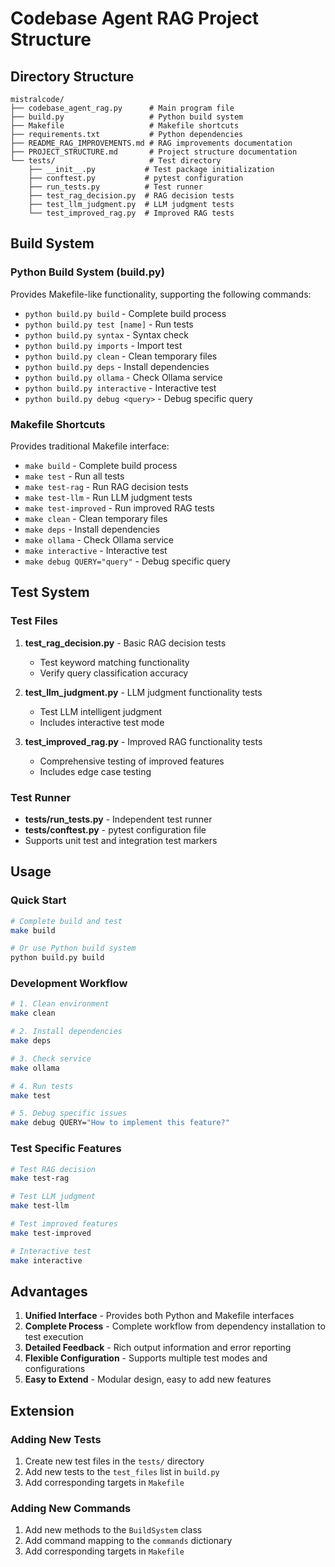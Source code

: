 # Codebase Agent RAG Project Structure

## Directory Structure

```
mistralcode/
├── codebase_agent_rag.py      # Main program file
├── build.py                   # Python build system
├── Makefile                   # Makefile shortcuts
├── requirements.txt           # Python dependencies
├── README_RAG_IMPROVEMENTS.md # RAG improvements documentation
├── PROJECT_STRUCTURE.md       # Project structure documentation
└── tests/                     # Test directory
    ├── __init__.py           # Test package initialization
    ├── conftest.py           # pytest configuration
    ├── run_tests.py          # Test runner
    ├── test_rag_decision.py  # RAG decision tests
    ├── test_llm_judgment.py  # LLM judgment tests
    └── test_improved_rag.py  # Improved RAG tests
```

## Build System

### Python Build System (build.py)

Provides Makefile-like functionality, supporting the following commands:

- `python build.py build` - Complete build process
- `python build.py test [name]` - Run tests
- `python build.py syntax` - Syntax check
- `python build.py imports` - Import test
- `python build.py clean` - Clean temporary files
- `python build.py deps` - Install dependencies
- `python build.py ollama` - Check Ollama service
- `python build.py interactive` - Interactive test
- `python build.py debug <query>` - Debug specific query

### Makefile Shortcuts

Provides traditional Makefile interface:

- `make build` - Complete build process
- `make test` - Run all tests
- `make test-rag` - Run RAG decision tests
- `make test-llm` - Run LLM judgment tests
- `make test-improved` - Run improved RAG tests
- `make clean` - Clean temporary files
- `make deps` - Install dependencies
- `make ollama` - Check Ollama service
- `make interactive` - Interactive test
- `make debug QUERY="query"` - Debug specific query

## Test System

### Test Files

1. **test_rag_decision.py** - Basic RAG decision tests
   - Test keyword matching functionality
   - Verify query classification accuracy

2. **test_llm_judgment.py** - LLM judgment functionality tests
   - Test LLM intelligent judgment
   - Includes interactive test mode

3. **test_improved_rag.py** - Improved RAG functionality tests
   - Comprehensive testing of improved features
   - Includes edge case testing

### Test Runner

- **tests/run_tests.py** - Independent test runner
- **tests/conftest.py** - pytest configuration file
- Supports unit test and integration test markers

## Usage

### Quick Start

```bash
# Complete build and test
make build

# Or use Python build system
python build.py build
```

### Development Workflow

```bash
# 1. Clean environment
make clean

# 2. Install dependencies
make deps

# 3. Check service
make ollama

# 4. Run tests
make test

# 5. Debug specific issues
make debug QUERY="How to implement this feature?"
```

### Test Specific Features

```bash
# Test RAG decision
make test-rag

# Test LLM judgment
make test-llm

# Test improved features
make test-improved

# Interactive test
make interactive
```

## Advantages

1. **Unified Interface** - Provides both Python and Makefile interfaces
2. **Complete Process** - Complete workflow from dependency installation to test execution
3. **Detailed Feedback** - Rich output information and error reporting
4. **Flexible Configuration** - Supports multiple test modes and configurations
5. **Easy to Extend** - Modular design, easy to add new features

## Extension

### Adding New Tests

1. Create new test files in the `tests/` directory
2. Add new tests to the `test_files` list in `build.py`
3. Add corresponding targets in `Makefile`

### Adding New Commands

1. Add new methods to the `BuildSystem` class
2. Add command mapping to the `commands` dictionary
3. Add corresponding targets in `Makefile` 